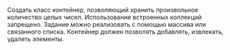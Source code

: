 Создать класс контейнер, позволяющий хранить произвольное количество целых чисел.
Использование встроенных коллекций запрещено. 
Задание можно реализовать с помощью массива или связанного списка.
Контейнер должен позволять добавлять, извлекать, удалять элементы.
